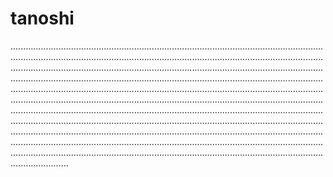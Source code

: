 # tanoshi

...........................................................................................................................................................................................................................................................................................................................................................................................................................................................................................................................................................................................................................................................................................................................................................................................................................................................................................................................................................................................................................................................................................................................................................................................................................................................................................................................................................................................................................................